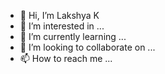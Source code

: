 - 👋 Hi, I’m Lakshya K
- 👀 I’m interested in ...
- 🌱 I’m currently learning ...
- 💞️ I’m looking to collaborate on ...
- 📫 How to reach me ...

<!---
Lakshya K/Lakshya K is a ✨ special ✨ repository because its `README.md` (this file) appears on your GitHub profile.
You can click the Preview link to take a look at your changes.
--->
